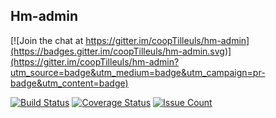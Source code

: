 Hm-admin
-----------

[![Join the chat at https://gitter.im/coopTilleuls/hm-admin](https://badges.gitter.im/coopTilleuls/hm-admin.svg)](https://gitter.im/coopTilleuls/hm-admin?utm_source=badge&utm_medium=badge&utm_campaign=pr-badge&utm_content=badge)

[![Build Status](https://travis-ci.org/coopTilleuls/hm-admin.svg?branch=master)](https://travis-ci.org/coopTilleuls/hm-admin)
[![Coverage Status](https://coveralls.io/repos/github/coopTilleuls/hm-admin/badge.svg?branch=master)](https://coveralls.io/github/coopTilleuls/hm-admin?branch=master)
[![Issue Count](https://codeclimate.com/github/coopTilleuls/hm-admin/badges/issue_count.svg)](https://codeclimate.com/github/coopTilleuls/hm-admin)



